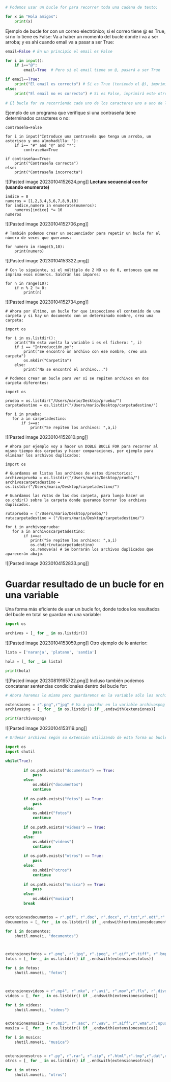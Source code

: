 ```python
# Podemos usar un bucle for para recorrer toda una cadena de texto:

for x in "Hola amigos":
    print(x)
```
Ejemplo de bucle for con un correo electrónico; si el correo tiene @ es True, si no lo tiene es False:
Va a haber un momento del bucle donde i va a ser arroba; y es ahí cuando email va a pasar a ser True:
```python
email=False # En un principio el email es False

for i in input():
    if i=="@":
        email=True  # Pero si el email tiene un @, pasará a ser True

if email==True:
    print("El email es correcto") # Si es True (teniendo el @), imprimirá este mensaje.
else:
    print("El email no es correcto") # Si es False, imprimirá este otro.
    
# El bucle for va recorriendo cada uno de los caracteres uno a uno de la lista.
```

Ejemplo de un programa que verifique si una contraseña tiene determinados caracteres o no:

```
contraseña=False

for i in input("Introduce una contraseña que tenga un arroba, un asterisco y una almohadilla: "):
    if i== "#" and "@" and "*":
        contraseña=True

if contraseña==True:
    print("Contraseña correcta")
else:
    print("Contraseña incorrecta")
```

![[Pasted image 20230104152624.png]]
**Lectura secuencial con for (usando enumerate)**
```
indice = 0
numeros = [1,2,3,4,5,6,7,8,9,10]
for indice,numero in enumerate(numeros):
    numeros[indice] *= 10
numeros
```

![[Pasted image 20230104152706.png]]

```
# También podemos crear un secuenciador para repetir un bucle for el número de veces que queramos:

for numero in range(5,10):
    print(numero)

```

![[Pasted image 20230104153322.png]]

```
# Con lo siguiente, si el múltiplo de 2 NO es de 0, entonces que me imprima esos números. Saldrán los impares:

for n in range(10):
    if n % 2 != 0:
        print(n)
```

![[Pasted image 20230104152734.png]]

```
# Ahora por último, un bucle for que inspeccione el contenido de una carpeta y si hay un documento con un determinado nombre, crea una carpeta:

import os

for i in os.listdir():
    print("En esta vuelta la variable i es el fichero: ", i)
    if i == "Introducción.py":
        print("Se encontró un archivo con ese nombre, creo una carpeta")
        os.mkdir("Carpetita")
    else:
        print("No se encontró el archivo...")
```

```
# Podemos crear un bucle para ver si se repiten archivos en dos carpeta diferentes:

import os

prueba = os.listdir("/Users/mario/Desktop/prueba/")
carpetadestino = os.listdir("/Users/mario/Desktop/carpetadestino/")

for i in prueba:
   for a in carpetadestino:
       if i==a:
           print("Se repiten los archivos: ",a,i)
```

![[Pasted image 20230104152810.png]]

```
# Ahora por ejemplo voy a hacer un DOBLE BUCLE FOR para recorrer al mismo tiempo dos carpetas y hacer comparaciones, por ejemplo para eliminar los archivos duplicados:

import os

# Guardamos en listas los archivos de estos directorios:
archivosprueba = os.listdir("/Users/mario/Desktop/prueba/")
archivoscarpetadestino = os.listdir("/Users/mario/Desktop/carpetadestino/")

# Guardamos las rutas de las dos carpeta, para luego hacer un os.chdir() sobre la carpeta donde queramos borrar los archivos duplicados.

rutaprueba = ("/Users/mario/Desktop/prueba/")
rutacarpetadestino = ("/Users/mario/Desktop/carpetadestino/")

for i in archivosprueba:
   for a in archivoscarpetadestino:
        if i==a:
           print("Se repiten los archivos: ",a,i)
           os.chdir(rutacarpetadestino)
           os.remove(a) # Se borrarán los archivos duplicados que aparecerán abajo.
```

![[Pasted image 20230104152833.png]]
# Guardar resultado de un bucle for en una variable
Una forma más eficiente de usar un bucle for, donde todos los resultados del bucle en total se guardan en una variable:
```python
import os

archivos = [_ for _ in os.listdir()]
```

![[Pasted image 20230104153059.png]]
Otro ejemplo de lo anterior:
```python
lista = ['naranja', 'platano', 'sandia']

hola = [_ for _ in lista]

print(hola)
```
![[Pasted image 20230819165722.png]]
Incluso también podemos concatenar sentencias condicionales dentro del bucle for:
```python
# Ahora haremos lo mismo pero guardaremos en la variable sólo los archivos que cumplan con un determinado patrón:

extensiones = r".png",r"jpg" # Va a guardar en la variable archivospng solo los archivos que tengan esas extensiones:
archivospng = [_ for _ in os.listdir() if _.endswith(extensiones)]

print(archivospng)
```

![[Pasted image 20230104153119.png]]

```python
# Ordenar archivos según su extensión utilizando de esta forma un bucle for:

import os
import shutil

while(True):
        
        if os.path.exists("documentos") == True:
            pass
        else: 
            os.mkdir("documentos")
            continue
        
        if os.path.exists("fotos") == True:
            pass
        else:
            os.mkdir("fotos")
            continue
            
        if os.path.exists("videos") == True:
            pass
        else:
            os.mkdir("videos")
            continue
        
        if os.path.exists("otros") == True:
            pass
        else:
            os.mkdir("otros")
            continue
            
        if os.path.exists("musica") == True:
            pass
        else:
            os.mkdir("musica")
        break


extensionesdocumentos = r".pdf", r".doc", r".docx", r".txt",r".odt",r".xlsx",r".ppt",r"pptx"
documentos = [_ for _ in os.listdir() if _.endswith(extensionesdocumentos)]

for i in documentos:
    shutil.move(i, "documentos")



extensionesfotos = r".png", r".jpg", r".jpeg", r".gif",r".tiff", r".bmp"
fotos = [_ for _ in os.listdir() if _.endswith(extensionesfotos)]

for i in fotos:
    shutil.move(i, "fotos")



extensionesvideos = r".mp4", r".mkv", r".avi", r".mov",r".flv", r".divx"
videos = [_ for _ in os.listdir() if _.endswith(extensionesvideos)]

for i in videos:
    shutil.move(i, "videos")


extensionesmusica = r".mp3", r".aac", r".wav", r".aiff",r".wma",r".opus",r".ogg"
musica = [_ for _ in os.listdir() if _.endswith(extensionesmusica)]

for i in musica:
    shutil.move(i, "musica")


extensionesotros = r".py", r".rar", r".zip", r".html",r".tmp",r".dat",r".exe",r".deb",r".dmg"r".psd"
otros = [_ for _ in os.listdir() if _.endswith(extensionesotros)]

for i in otros:
    shutil.move(i, "otros")
```


